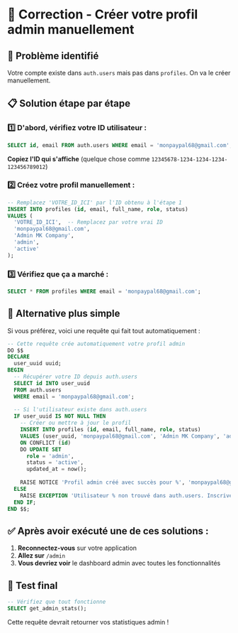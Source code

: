 # 🔧 Correction - Créer votre profil admin manuellement

## 🚨 **Problème identifié**
Votre compte existe dans `auth.users` mais pas dans `profiles`. On va le créer manuellement.

## 📋 **Solution étape par étape**

### **1️⃣ D'abord, vérifiez votre ID utilisateur :**
```sql
SELECT id, email FROM auth.users WHERE email = 'monpaypal68@gmail.com';
```
**Copiez l'ID qui s'affiche** (quelque chose comme `12345678-1234-1234-1234-123456789012`)

### **2️⃣ Créez votre profil manuellement :**
```sql
-- Remplacez 'VOTRE_ID_ICI' par l'ID obtenu à l'étape 1
INSERT INTO profiles (id, email, full_name, role, status)
VALUES (
  'VOTRE_ID_ICI',  -- Remplacez par votre vrai ID
  'monpaypal68@gmail.com',
  'Admin MK Company',
  'admin',
  'active'
);
```

### **3️⃣ Vérifiez que ça a marché :**
```sql
SELECT * FROM profiles WHERE email = 'monpaypal68@gmail.com';
```

## 🎯 **Alternative plus simple**

Si vous préférez, voici une requête qui fait tout automatiquement :

```sql
-- Cette requête crée automatiquement votre profil admin
DO $$
DECLARE
  user_uuid uuid;
BEGIN
  -- Récupérer votre ID depuis auth.users
  SELECT id INTO user_uuid 
  FROM auth.users 
  WHERE email = 'monpaypal68@gmail.com';
  
  -- Si l'utilisateur existe dans auth.users
  IF user_uuid IS NOT NULL THEN
    -- Créer ou mettre à jour le profil
    INSERT INTO profiles (id, email, full_name, role, status)
    VALUES (user_uuid, 'monpaypal68@gmail.com', 'Admin MK Company', 'admin', 'active')
    ON CONFLICT (id) 
    DO UPDATE SET 
      role = 'admin',
      status = 'active',
      updated_at = now();
    
    RAISE NOTICE 'Profil admin créé avec succès pour %', 'monpaypal68@gmail.com';
  ELSE
    RAISE EXCEPTION 'Utilisateur % non trouvé dans auth.users. Inscrivez-vous d''abord sur /auth', 'monpaypal68@gmail.com';
  END IF;
END $$;
```

## ✅ **Après avoir exécuté une de ces solutions :**

1. **Reconnectez-vous** sur votre application
2. **Allez sur** `/admin` 
3. **Vous devriez voir** le dashboard admin avec toutes les fonctionnalités

## 🚀 **Test final**
```sql
-- Vérifiez que tout fonctionne
SELECT get_admin_stats();
```

Cette requête devrait retourner vos statistiques admin !